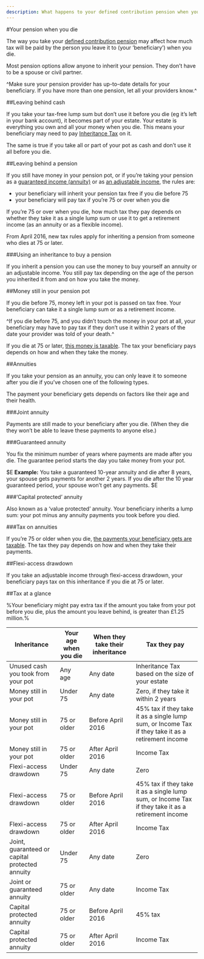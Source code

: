 ```yaml
---
description: What happens to your defined contribution pension when you die, including the tax your beneficiary pays. 
---
```


#Your pension when you die

The way you take your [defined contribution pension](/pension-types) may affect how much tax will be paid by the person you leave it to (your ‘beneficiary’) when you die.

Most pension options allow anyone to inherit your pension. They don’t have to be a spouse or civil partner.


^Make sure your pension provider has up-to-date details for your beneficiary. If you have more than one pension, let all your providers know.^


##Leaving behind cash

If you take your tax-free lump sum but don’t use it before you die (eg it’s left in your bank account), it becomes part of your estate. Your estate is everything you own and all your money when you die. This means your beneficiary may need to pay [Inheritance Tax](https://www.gov.uk/inheritance-tax/overview) on it.

The same is true if you take all or part of your pot as cash and don’t use it all before you die.

##Leaving behind a pension

If you still have money in your pension pot, or if you’re taking your pension as a [guaranteed income (annuity)](/guaranteed-income) or as [an adjustable income](/adjustable-income), the rules are:


- your beneficiary will inherit your pension tax free if you die before 75
- your beneficiary will pay tax if you’re 75 or over when you die


If you’re 75 or over when you die, how much tax they pay depends on whether they take it as a single lump sum or use it to get a retirement income (as an annuity or as a flexible income).

From April 2016, new tax rules apply for inheriting a pension from someone who dies at 75 or later.

###Using an inheritance to buy a pension

If you inherit a pension you can use the money to buy yourself an annuity or an adjustable income. You still pay tax depending on the age of the person you inherited it from and on how you take the money.

##Money still in your pension pot

If you die before 75, money left in your pot is passed on tax free. Your beneficiary can take it a single lump sum or as a retirement income.

^If you die before 75, and you didn’t touch the money in your pot at all, your beneficiary may have to pay tax if they don’t use it within 2 years of the date your provider was told of your death.^

If you die at 75 or later, [this money is taxable](/when-you-die#tax-at-a-glance). The tax your beneficiary pays depends on how and when they take the money.

##Annuities

If you take your pension as an annuity, you can only leave it to someone after you die if you’ve chosen one of the following types.

The payment your beneficiary gets depends on factors like their age and their health.

###Joint annuity

Payments are still made to your beneficiary after you die. (When they die they won’t be able to leave these payments to anyone else.)

###Guaranteed annuity

You fix the minimum number of years where payments are made after you die. The guarantee period starts the day you take money from your pot.

$E
**Example:** You take a guaranteed 10-year annuity and die after 8 years, your spouse gets payments for another 2 years.
If you die after the 10 year guaranteed period, your spouse won’t get any payments.
$E

###‘Capital protected’ annuity

Also known as a ‘value protected’ annuity. Your beneficiary inherits a lump sum: your pot minus any annuity payments you took before you died.

###Tax on annuities

If you’re 75 or older when you die, [the payments your beneficiary gets are taxable](/when-you-die#tax-at-a-glance). The tax they pay depends on how and when they take their payments.

##Flexi-access drawdown

If you take an adjustable income through flexi-access drawdown, your beneficiary pays tax on this inheritance if you die at 75 or later.
  
##Tax at a glance

%Your beneficiary might pay extra tax if the amount you take from your pot before you die, plus the amount you leave behind, is greater than £1.25 million.%

Inheritance | Your age when you die | When they take their inheritance | Tax they pay
-|-|-|-
Unused cash you took from your pot | Any age | Any date | Inheritance Tax based on the size of your estate
Money still in your pot | Under 75 | Any date | Zero, if they take it within 2 years
Money still in your pot | 75 or older | Before April 2016 | 45% tax if they take it as a single lump sum, or Income Tax if they take it as a retirement income
Money still in your pot | 75 or older | After April 2016 | Income Tax
Flexi-access drawdown | Under 75 | Any date | Zero
Flexi-access drawdown | 75 or older | Before April 2016 | 45% tax if they take it as a single lump sum, or Income Tax if they take it as a retirement income
Flexi-access drawdown | 75 or older | After April 2016 | Income Tax
Joint, guaranteed or capital protected annuity | Under 75 | Any date | Zero
Joint or guaranteed annuity | 75 or older | Any date | Income Tax
Capital protected annuity | 75 or older | Before April 2016 | 45% tax
Capital protected annuity | 75 or older | After April 2016 | Income Tax
